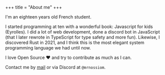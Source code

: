+++
title = "About me"
+++

I'm an eighteen years old French student.

I started programming at ten with a wonderful book: Javascript for kids (Eyrolles). I did a lot of web development, done a discord bot in JavaScript (that I later rewrote in TypeScript for type safety and more fun). Likewise, I discovered Rust in 2021, and I think this is the most elegant system programming language we had until now.

<!-- TODO: tldr and link programmer bio -->

I love Open Source ❤️ and try to contribute as much as I can.

Contact me by [mail](mailto:milomoisson@gmail.com) or via Discord at `@mrnossiom`.

